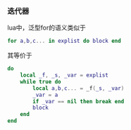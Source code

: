 ### 迭代器

lua中，泛型for的语义类似于

```lua
for a,b,c... in explist do block end
```

其等价于

```lua
do
    local _f, _s, _var = explist
    while true do
        local a,b,c... = _f(_s, _var)
        _var = a
        if _var == nil then break end
        block
    end
end
```